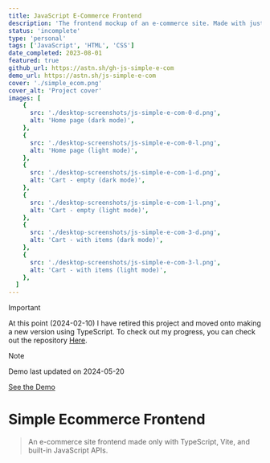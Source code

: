 ```yaml
---
title: JavaScript E-Commerce Frontend
description: 'The frontend mockup of an e-commerce site. Made with just JavaScript and CSS/HTML.'
status: 'incomplete'
type: 'personal'
tags: ['JavaScript', 'HTML', 'CSS']
date_completed: 2023-08-01
featured: true
github_url: https://astn.sh/gh-js-simple-e-com
demo_url: https://astn.sh/js-simple-e-com
cover: './simple_ecom.png'
cover_alt: 'Project cover'
images: [
    {
      src: './desktop-screenshots/js-simple-e-com-0-d.png',
      alt: 'Home page (dark mode)',
    },
    {
      src: './desktop-screenshots/js-simple-e-com-0-l.png',
      alt: 'Home page (light mode)',
    },
    {
      src: './desktop-screenshots/js-simple-e-com-1-d.png',
      alt: 'Cart - empty (dark mode)',
    },
    {
      src: './desktop-screenshots/js-simple-e-com-1-l.png',
      alt: 'Cart - empty (light mode)',
    },
    {
      src: './desktop-screenshots/js-simple-e-com-3-d.png',
      alt: 'Cart - with items (dark mode)',
    },
    {
      src: './desktop-screenshots/js-simple-e-com-3-l.png',
      alt: 'Cart - with items (light mode)',
    },
  ]
---
```


> [!IMPORTANT]
> At this point (2024-02-10) I have retired this project and moved onto making a new version using TypeScript. To check out my progress, you can check out the repository <a href="https://github.com/austinh-io/TypeScript-E-commerce-Frontend" target="_blank">Here</a>.

> [!NOTE]
> Demo last updated on 2024-05-20
>
> <a href="https://astn.sh/js-simple-e-com" target="_blank">See the Demo</a>

# Simple Ecommerce Frontend

> An e-commerce site frontend made only with TypeScript, Vite, and built-in JavaScript APIs.
